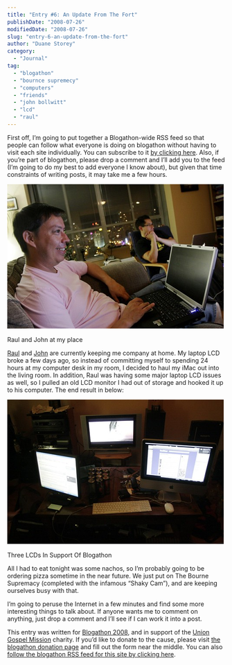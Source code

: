 ```yaml
---
title: "Entry #6: An Update From The Fort"
publishDate: "2008-07-26"
modifiedDate: "2008-07-26"
slug: "entry-6-an-update-from-the-fort"
author: "Duane Storey"
category:
  - "Journal"
tag:
  - "blogathon"
  - "bournce supremecy"
  - "computers"
  - "friends"
  - "john bollwitt"
  - "lcd"
  - "raul"
---
```


First off, I’m going to put together a Blogathon-wide RSS feed so that people can follow what everyone is doing on blogathon without having to visit each site individually. You can subscribe to it [by clicking here](http://pipes.yahoo.com/pipes/pipe.run?_id=EP1giuFa3RGd7qe_1ZzWFw&_render=rss). Also, if you’re part of blogathon, please drop a comment and I’ll add you to the feed (I’m going to do my best to add everyone I know about), but given that time constraints of writing posts, it may take me a few hours.

[![Vancouver Blogathon](_images/entry-6-an-update-from-the-fort-1.jpg)](http://flickr.com/photos/duanestorey/2702545567/)

Raul and John at my place

[Raul](http://hummingbird604.com) and [John](http://audihertz.com) are currently keeping me company at home. My laptop LCD broke a few days ago, so instead of committing myself to spending 24 hours at my computer desk in my room, I decided to haul my iMac out into the living room. In addition, Raul was having some major laptop LCD issues as well, so I pulled an old LCD monitor I had out of storage and hooked it up to his computer. The end result in below:

[![Blogathon, Midnight Edition](_images/entry-6-an-update-from-the-fort-2.jpg)](http://flickr.com/photos/duanestorey/2702544967/in/photostream/)

Three LCDs In Support Of Blogathon

All I had to eat tonight was some nachos, so I’m probably going to be ordering pizza sometime in the near future. We just put on The Bourne Supremacy (completed with the infamous “Shaky Cam”), and are keeping ourselves busy with that.

I’m going to peruse the Internet in a few minutes and find some more interesting things to talk about. If anyone wants me to comment on anything, just drop a comment and I’ll see if I can work it into a post.

This entry was written for [Blogathon 2008](http://www.migratorynerd.com/tag/blogathon), and in support of the [Union Gospel Mission](http://ugm.ca) charity. If you’d like to donate to the cause, please visit [the blogathon donation page](http://miss604.com/blogathon) and fill out the form near the middle. You can also [follow the blogathon RSS feed for this site by clicking here](http://www.migratorynerd.com/tag/blogathon/feed).